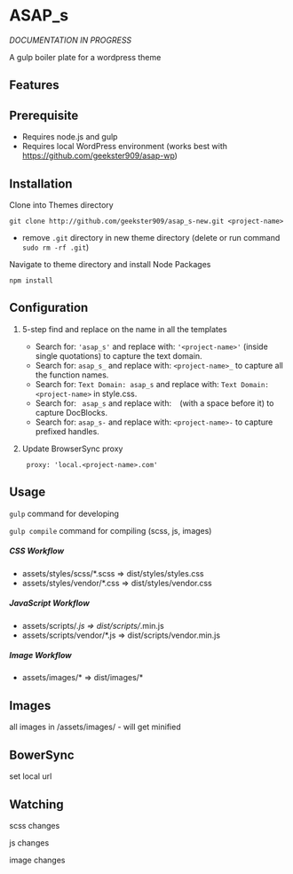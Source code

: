 # ASAP_s

*DOCUMENTATION IN PROGRESS*

A gulp boiler plate for a wordpress theme

## Features

## Prerequisite
* Requires node.js and gulp
* Requires local WordPress environment (works best with https://github.com/geekster909/asap-wp)

## Installation
Clone into Themes directory

    git clone http://github.com/geekster909/asap_s-new.git <project-name>
    
* remove `.git` directory in new theme directory (delete or run command `sudo rm -rf .git`)

Navigate to theme directory and install Node Packages

    npm install


## Configuration
1. 5-step find and replace on the name in all the templates
    * Search for: `'asap_s'` and replace with: `'<project-name>'` (inside single quotations) to capture the text domain.
    * Search for: `asap_s_` and replace with: `<project-name>_` to capture all the function names.
    * Search for: `Text Domain: asap_s` and replace with: `Text Domain: <project-name>` in style.css.
    * Search for: <code>&nbsp;asap_s</code> and replace with: <code>&nbsp;<project-name></code> (with a space before it) to capture DocBlocks.
    * Search for: `asap_s-` and replace with: `<project-name>-` to capture prefixed handles.
2. Update BrowserSync proxy
    
        proxy: 'local.<project-name>.com'
    
    
## Usage

`gulp` command for developing

`gulp compile` command for compiling (scss, js, images)


##### CSS Workflow
* assets/styles/scss/*.scss => dist/styles/styles.css 
* assets/styles/vendor/*.css => dist/styles/vendor.css

##### JavaScript Workflow
* assets/scripts/*.js => dist/scripts/*.min.js
* assets/scripts/vendor/*.js => dist/scripts/vendor.min.js

##### Image Workflow
* assets/images/* => dist/images/*
   

## Images

all images in /assets/images/
    - will get minified
    
## BowerSync

set local url

## Watching

scss changes

js changes

image changes


